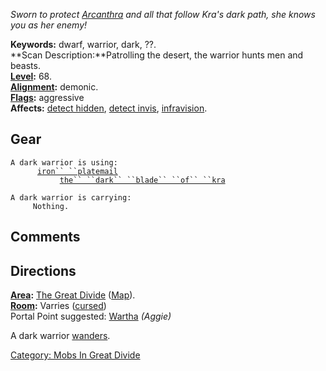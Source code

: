 *Sworn to protect [Arcanthra](Arcanthra_The_Black "wikilink") and all
that follow Kra's dark path, she knows you as her enemy!*

**Keywords:** dwarf, warrior, dark, ??.  
**Scan Description:**Patrolling the desert, the warrior hunts men and
beasts.  
**[Level](Level "wikilink"):** 68.  
**[Alignment](Alignment "wikilink"):** demonic.  
**[Flags](:Category:_Mob_Types "wikilink"):** aggressive  
**Affects:** [detect hidden](Detect_Hidden "wikilink"), [detect
invis](Detect_Invis "wikilink"),
[infravision](Infravision "wikilink").  

## Gear

`A dark warrior is using:`  
<worn on body>`      `[`iron`` ``platemail`](Iron_Platemail "wikilink")  
<wielded>`           `[`the`` ``dark`` ``blade`` ``of`` ``kra`](Dark_Blade_of_Kra "wikilink")

`A dark warrior is carrying:`  
`     Nothing.`

## Comments

## Directions

**[Area](:Category:_Areas "wikilink"):** [The Great
Divide](:Category:_Great_Divide "wikilink")
([Map](Great_Divide_Map "wikilink")).  
**[Room](:Category:_Rooms "wikilink"):** Varries
([cursed](Cursed_Rooms "wikilink"))  
Portal Point suggested: [Wartha](Wartha "wikilink") *(Aggie)*

A dark warrior [wanders](Wandering_Mobs "wikilink").  

[Category: Mobs In Great
Divide](Category:_Mobs_In_Great_Divide "wikilink")
